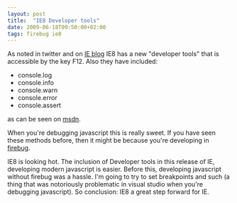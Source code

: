```yaml
---
layout: post
title:  "IE8 Developer tools"
date: 2009-06-18T09:50:00+02:00
tags: firebug ie8
---
```


As noted in twitter and on [IE blog](http://blogs.msdn.com/ie/archive/2008/03/07/improved-productivity-through-internet-explorer-8-developer-tools.aspx) IE8 has a new "developer tools" that is accessible by the key F12. Also they have included:
 - console.log
 - console.info
 - console.warn
 - console.error
 - console.assert

as can be seen on [msdn](http://msdn.microsoft.com/en-us/library/dd565625%28VS.85%29.aspx).

When you're debugging javascript this is really sweet. If you have seen these methods before, then it might be because you're developing in [firebug](http://getfirebug.com/console.html).

IE8 is looking hot. The inclusion of Developer tools in this release of IE, developing modern javascript is easier. Before this, developing javascript without firebug was a hassle. I'm going to try to set breakpoints and such (a thing that was notoriously problematic in visual studio when you're debugging javascript). So conclusion: IE8 a great step forward for IE.

